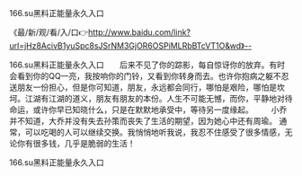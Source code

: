 166.su黑料正能量永久入口

《最/新/观/看/入/口👉http://www.baidu.com/link?url=jHz8AcivB1yuSpc8sJSrNM3GjOR6OSPiMLRbBTcVT1O&wd》--

166.su黑料正能量永久入口　　后来不见了你的踪影，每自惊讶你的放弃。有时会看到你的QQ一亮，我按响你的门铃，又看到你转身而去。也许你抱病之躯不忍送朋友一份担心，但是你可知道，朋友，永远都会同行，哪怕是艰险，哪怕是坎坷。江湖有江湖的道义，朋友有朋友的本份。人生不可能无憾，而你，平静地对待命运，或许你早已知晓什么，只是在默默地承受中，等待另一度缘起。
　　小乔并不知道，大乔并没有失去孙策而丧失了生活的期望，因为她心中还有周瑜。
通常，可以吃喝的人可以继续交换。我悄悄地听我说，我忍不住感受了很多情感，无论你有很多钱，几乎是脆弱的生活！





166.su黑料正能量永久入口
